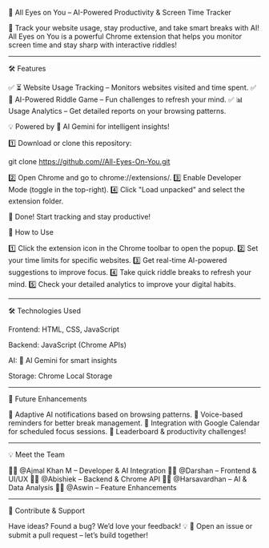 👀 All Eyes on You – AI-Powered Productivity & Screen Time Tracker

🚀 Track your website usage, stay productive, and take smart breaks with AI!
All Eyes on You is a powerful Chrome extension that helps you monitor screen time and stay sharp with interactive riddles!


---

🛠 Features

✅ ⏳ Website Usage Tracking – Monitors websites visited and time spent.
✅ 🧩 AI-Powered Riddle Game – Fun challenges to refresh your mind.
✅ 📊 Usage Analytics – Get detailed reports on your browsing patterns.

💡 Powered by 🔵 AI Gemini for intelligent insights!


1️⃣ Download or clone this repository:

git clone https://github.com//All-Eyes-On-You.git

2️⃣ Open Chrome and go to chrome://extensions/.
3️⃣ Enable Developer Mode (toggle in the top-right).
4️⃣ Click "Load unpacked" and select the extension folder.

🎉 Done! Start tracking and stay productive!



🔧 How to Use

1️⃣ Click the extension icon in the Chrome toolbar to open the popup.
2️⃣ Set your time limits for specific websites.
3️⃣ Get real-time AI-powered suggestions to improve focus.
4️⃣ Take quick riddle breaks to refresh your mind.
5️⃣ Check your detailed analytics to improve your digital habits.


---

🛠 Technologies Used

Frontend: HTML, CSS, JavaScript

Backend: JavaScript (Chrome APIs)

AI: 🔵 AI Gemini for smart insights

Storage: Chrome Local Storage



---

📌 Future Enhancements

🔹 Adaptive AI notifications based on browsing patterns.
🔹 Voice-based reminders for better break management.
🔹 Integration with Google Calendar for scheduled focus sessions.
🔹 Leaderboard & productivity challenges!


---

💡 Meet the Team

👨‍💻 @Ajmal Khan M – Developer & AI Integration
👨‍💻 @Darshan – Frontend & UI/UX
👨‍💻 @Abishiek – Backend & Chrome API
👨‍💻 @Harsavardhan – AI & Data Analysis
👨‍💻 @Aswin – Feature Enhancements


---

🤝 Contribute & Support

Have ideas? Found a bug? We’d love your feedback! 💡
📌 Open an issue or submit a pull request – let’s build together!
